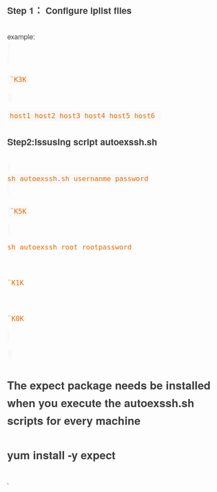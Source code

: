<div class="output_wrapper" id="output_wrapper_id" style="font-size: 16px; color: rgb(62, 62, 62); line-height: 1.6; word-spacing: 0px; letter-spacing: 0px; font-family: 'Helvetica Neue', Helvetica, 'Hiragino Sans GB', 'Microsoft YaHei', Arial, sans-serif;"><h3 id="hstep1configureiplistfiles" style="color: inherit; line-height: inherit; padding: 0px; margin: 1.5em 0px; font-weight: bold; font-size: 1.3em;"><span style="font-size: inherit; color: inherit; line-height: inherit; margin: 0px; padding: 0px;">Step 1： Configure iplist files</span></h3>
<p style="font-size: inherit; color: inherit; line-height: inherit; padding: 0px; margin: 1.5em 0px;">example:<br><code style="font-size: inherit; line-height: inherit; overflow-wrap: break-word; padding: 2px 4px; border-radius: 4px; margin: 0px 2px; color: rgb(233, 105, 0); background: rgb(248, 248, 248);">


¨K3K

host1
host2
host3
host4
host5
host6
</code></p>
<h3 id="hstep2issusingscriptautoexsshsh" style="color: inherit; line-height: inherit; padding: 0px; margin: 1.5em 0px; font-weight: bold; font-size: 1.3em;"><span style="font-size: inherit; color: inherit; line-height: inherit; margin: 0px; padding: 0px;">Step2:Issusing script autoexssh.sh</span></h3>
<p style="font-size: inherit; color: inherit; line-height: inherit; padding: 0px; margin: 1.5em 0px;"><code style="font-size: inherit; line-height: inherit; overflow-wrap: break-word; padding: 2px 4px; border-radius: 4px; margin: 0px 2px; color: rgb(233, 105, 0); background: rgb(248, 248, 248);">
sh autoexssh.sh usernanme password


¨K5K

sh autoexssh root rootpassword


¨K1K

¨K0K


</code></p>
<h1 id="htheexpectpackageneedsbeinstalledwhenyouexecutetheautoexsshshscriptsforeverymachine" style="color: inherit; line-height: inherit; padding: 0px; margin: 1.5em 0px; font-weight: bold; font-size: 1.6em;"><span style="font-size: inherit; color: inherit; line-height: inherit; margin: 0px; padding: 0px;">The expect package needs be installed when you execute the autoexssh.sh scripts for every machine</span></h1>
<h1 id="hyuminstallyexpect" style="color: inherit; line-height: inherit; padding: 0px; margin: 1.5em 0px; font-weight: bold; font-size: 1.6em;"><span style="font-size: inherit; color: inherit; line-height: inherit; margin: 0px; padding: 0px;">yum install -y expect</span></h1>
<p style="font-size: inherit; color: inherit; line-height: inherit; padding: 0px; margin: 1.5em 0px;">`</p></div>
